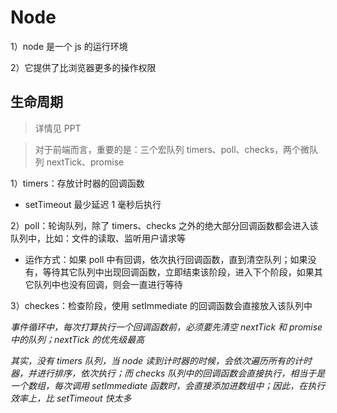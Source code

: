 # Node

1）node 是一个 js 的运行环境

2）它提供了比浏览器更多的操作权限

## 生命周期

> 详情见 PPT

> 对于前端而言，重要的是：三个宏队列 timers、poll、checks，两个微队列 nextTick、promise

1）timers：存放计时器的回调函数

- setTimeout 最少延迟 1 毫秒后执行

2）poll：轮询队列，除了 timers、checks 之外的绝大部分回调函数都会进入该队列中，比如：文件的读取、监听用户请求等

- 运作方式：如果 poll 中有回调，依次执行回调函数，直到清空队列；如果没有，等待其它队列中出现回调函数，立即结束该阶段，进入下个阶段，如果其它队列中也没有回调，则会一直进行等待

3）checkes：检查阶段，使用 setImmediate 的回调函数会直接放入该队列中

_事件循环中，每次打算执行一个回调函数前，必须要先清空 nextTick 和 promise 中的队列；nextTick 的优先级最高_

_其实，没有 timers 队列，当 node 读到计时器的时候，会依次遍历所有的计时器，并进行排序，依次执行；而 checks 队列中的回调函数会直接执行，相当于是一个数组，每次调用 setImmediate 函数时，会直接添加进数组中；因此，在执行效率上，比 setTimeout 快太多_
